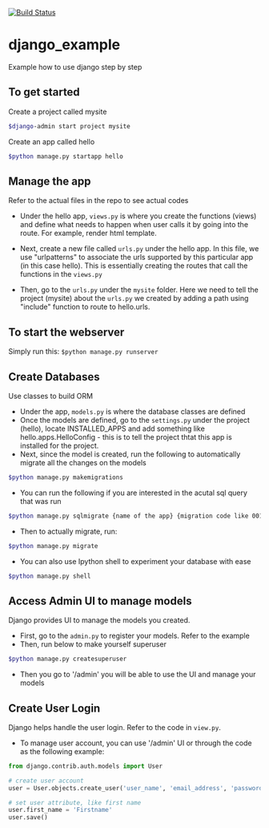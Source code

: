 [![Build Status](https://travis-ci.org/hhsu15/django_example.png?branch=master)](https://travis-ci.org/hhsu15/django_example)

# django_example
Example how to use django step by step 

## To get started
Create a project called mysite
```bash
$django-admin start project mysite
```
Create an app called hello
```bash
$python manage.py startapp hello
```

## Manage the app
Refer to the actual files in the repo to see actual codes
* Under the hello app, `views.py` is where you create the functions (views) and define what needs to happen when user calls it by going into the route. For example, render html template.

* Next, create a new file called `urls.py` under the hello app. In this file, we use "urlpatterns" to associate the urls supported by this particular app (in this case hello). This is essentially creating the routes that call the functions in the `views.py`

* Then, go to the `urls.py` under the `mysite` folder. Here we need to tell the project (mysite) about the `urls.py` we created by adding a path using "include" function to route to hello.urls. 

## To start the webserver
Simply run this:
`$python manage.py runserver`

## Create Databases
Use classes to build ORM
* Under the app, `models.py` is where the database classes are defined
* Once the models are defined, go to the `settings.py` under the project (hello), locate INSTALLED_APPS and add something like hello.apps.HelloConfig - this is to tell the project thtat this app is installed for the project.
* Next, since the model is created, run the following to automatically migrate all the changes on the models
```bash
$python manage.py makemigrations
```
* You can run the following if you are interested in the acutal sql query that was run
```bash
$python manage.py sqlmigrate {name of the app} {migration code like 001}
```
* Then to actually migrate, run:
```bash
$python manage.py migrate
```
* You can also use Ipython shell to experiment your database with ease
```bash
$python manage.py shell
```

## Access Admin UI to manage models
Django provides UI to manage the models you created. 
* First, go to the `admin.py` to register your models. Refer to the example
* Then, run below to make yourself superuser
```bash
$python manage.py createsuperuser
```
* Then you go to '/admin' you will be able to use the UI and manage your models


## Create User Login
Django helps handle the user login. Refer to the code in `view.py`.
* To manage user account, you can use '/admin' UI or through the code as the following example:
```python
from django.contrib.auth.models import User

# create user account
user = User.objects.create_user('user_name', 'email_address', 'password')

# set user attribute, like first name
user.first_name = 'Firstname'
user.save()
```
